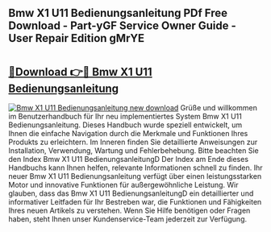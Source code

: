 ## Bmw X1 U11 Bedienungsanleitung PDf Free Download - Part-yGF Service Owner Guide - User Repair Edition gMrYE

# <h2><a href="http://df40kjy.blite.top/?on=Bmw+X1+U11+Bedienungsanleitung">🔗Download 👉🔴 Bmw X1 U11 Bedienungsanleitung</a></h2>

[![Bmw X1 U11 Bedienungsanleitung new download](https://i.imgur.com/lujVjoI.png)](http://df40kjy.blite.top/?on=Bmw+X1+U11+Bedienungsanleitung)
Grüße und willkommen im Benutzerhandbuch für Ihr neu implementiertes System Bmw X1 U11 Bedienungsanleitung. Dieses Handbuch wurde speziell entwickelt, um Ihnen die einfache Navigation durch die Merkmale und Funktionen Ihres Produkts zu erleichtern. Im Inneren finden Sie detaillierte Anweisungen zur Installation, Verwendung, Wartung und Fehlerbehebung. Bitte beachten Sie den Index Bmw X1 U11 BedienungsanleitungD Der Index am Ende dieses Handbuchs kann Ihnen helfen, relevante Informationen schnell zu finden. Ihr neuer Bmw X1 U11 Bedienungsanleitung verfügt über einen leistungsstarken Motor und innovative Funktionen für außergewöhnliche Leistung. Wir glauben, dass das Bmw X1 U11 BedienungsanleitungD ein detaillierter und informativer Leitfaden für Ihr Bestreben war, die Funktionen und Fähigkeiten Ihres neuen Artikels zu verstehen. Wenn Sie Hilfe benötigen oder Fragen haben, steht Ihnen unser Kundenservice-Team jederzeit zur Verfügung.
